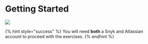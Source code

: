 # Getting Started

![](https://partner-workshop-assets.s3.us-east-2.amazonaws.com/keys.png)

{% hint style="success" %}
You will need **both** a Snyk and Atlassian account to proceed with the exercises.
{% endhint %}

